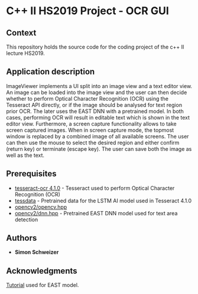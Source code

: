 # C++ II HS2019 Project - OCR GUI

## Context

This repository holds the source code for the coding project of the c++ II
lecture HS2019.

## Application description
ImageViewer implements a UI split into an image view and a text editor view.
An image can be loaded into the image view and the user can then decide
whether to perform Optical Character Recognition (OCR) using the Tesseract API
directly, or if the image should be analysed for text region prior OCR. The later
uses the EAST DNN with a pretrained model.
In both cases, performing OCR will result in editable text which is shown in the
text editor view.
Furthermore, a screen capture functionality allows to take screen captured images.
When in screen capture mode, the topmost window is replaced by a combined image
of all available screens. The user can then use the mouse to select the desired
region and either confirm (return key) or terminate (escape key).
The user can save both the image as well as the text.

## Prerequisites
* [tesseract-ocr 4.1.0](https://github.com/tesseract-ocr/tesseract/releases/tag/4.1.0) - Tesseract used to perform Optical Character Recognition (OCR)
* [tessdata](https://github.com/tesseract-ocr/tessdata) - Pretrained data for the LSTM AI model used in Tesseract 4.1.0
* [opencv2/opencv.hpp](https://github.com/opencv/opencv)
* [opencv2/dnn.hpp](https://docs.opencv.org/3.4/db/ddc/dnn_2dnn_8hpp.html) - Pretrained EAST DNN model used for text area detection

## Authors
* **Simon Schweizer**

## Acknowledgments
[Tutorial](https://www.learnopencv.com/deep-learning-based-text-detection-using-opencv-c-python/) used for EAST model.
